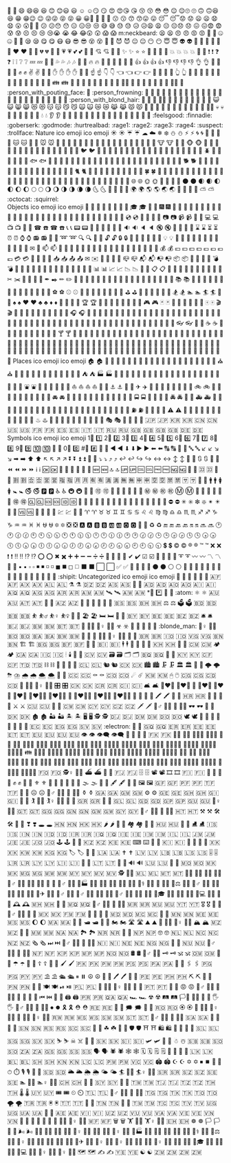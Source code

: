 🤣	:rofl:	😄	:smile:😆	:laughing:	😊	:blush:😃	:smiley:	☺	:relaxed:😏	:smirk:	😍	:heart_eyes:😘	:kissing_heart:	
😚	:kissing_closed_eyes:
😳	:flushed:	😌	:relieved:🙄	:roll_eyes:	🙃	:upside_down_face:😆	:satisfied:	😁	:grin:😉	:wink:	😜:stuck_out_tongue_winking_eye:
😝	:stuck_out_tongue_closed_eyes:	😀	:grinning:🙁	:slightly_frowning_face:	🙂	:slightly_smiling_face:
😗	:kissing:	😙	:kissing_smiling_eyes:😛	:stuck_out_tongue:	😴	:sleeping:😟	:worried:	😦	:frowning:
😧	:anguished:	😮	:open_mouth:😬	:grimacing:	😕	:confused:😯	:hushed:	😑	:expressionless:😒	:unamused:	😅	:sweat_smile:
😓	:sweat:	😥	:disappointed_relieved:😩	:weary:	😔	:pensive:😞	:disappointed:	😖	:confounded:😨	:fearful:	😰	:cold_sweat:
😣	:persevere:	😢	:cry:😭	:sob:	😂	:joy:😲	:astonished:	😱	:scream: m:neckbeard:	😫	:tired_face:
😠	:angry:	😡	:rage: 🤔	:thinking:	🤐	:zipper_mouth_face: 😤	:triumph:	😪	:sleepy:
😋	:yum:	😷	:mask: 😎	:sunglasses:	😵	:dizzy_face: 👿	:imp:	😈	:smiling_imp: 😐	:neutral_face:	😶	:no_mouth:
😇	:innocent:	👽	:alien:
💛	:yellow_heart:	💙	:blue_heart:
💜	:purple_heart:	❤	:heart:
💚	:green_heart:	💔	:broken_heart:
💓	:heartbeat:	💗	:heartpulse:
💕	:two_hearts:	💞	:revolving_hearts:
💘	:cupid:	💖	:sparkling_heart:
✨	:sparkles:	⭐	:star:
🌟	:star2:	💫	:dizzy:
💥	:boom:	💥	:collision:
💢	:anger:	❗	:exclamation:
❓	:question:	❕	:grey_exclamation:
❔	:grey_question:	💤	:zzz:
💨	:dash:	💦	:sweat_drops:
🎶	:notes:	🎵	:musical_note:
🔥	:fire:	💩	:hankey:
💩	:poop:	💩	:shit:
:+1:	:+1:	👍	:thumbsup:
:-1:	:-1:	👎	:thumbsdown:
👌	:ok_hand:	👊	:punch:
👊	:facepunch:	✊	:fist:
✌	:v:	👋	:wave:
✋	:hand:	✋	:raised_hand:
👐	:open_hands:	☝	:point_up:
👇	:point_down:	👈	:point_left:
👉	:point_right:	🙌	:raised_hands:
🙏	:pray:	👆	:point_up_2:
👏	:clap:	💪	:muscle:
🤘	:metal:	🖕	:fu:
🏃	:runner:	🏃	:running:
👫	:couple:	👪	:family:
👬	:two_men_holding_hands:	👭	:two_women_holding_hands:
💃	:dancer:	👯	:dancers:
🙆	:ok_woman:	🙅	:no_good:
💁	:information_desk_person:	🙋	:raising_hand:
👰	:bride_with_veil:	🙎	:person_with_pouting_face:
🙍	:person_frowning:	🙇	:bow:
💑	:couple_with_heart:	💆	:massage:
💇	:haircut:	💅	:nail_care:
👦	:boy:	👧	:girl:
👩	:woman:	👨	:man:
👶	:baby:	👵	:older_woman:
👴	:older_man:	👱	:person_with_blond_hair:
👲	:man_with_gua_pi_mao:	👳	:man_with_turban:
👷	:construction_worker:	👮	:cop:
👼	:angel:	👸	:princess:
😺	:smiley_cat:	😸	:smile_cat:
😻	:heart_eyes_cat:	😽	:kissing_cat:
😼	:smirk_cat:	🙀	:scream_cat:
😿	:crying_cat_face:	😹	:joy_cat:
😾	:pouting_cat:	👹	:japanese_ogre:
👺	:japanese_goblin:	🙈	:see_no_evil:
🙉	:hear_no_evil:	🙊	:speak_no_evil:
💂	:guardsman:	💀	:skull:
🐾	:feet:	👄	:lips:
💋	:kiss:	💧	:droplet:
👂	:ear:	👀	:eyes:
👃	:nose:	👅	:tongue:
💌	:love_letter:	👤	:bust_in_silhouette:
👥	:busts_in_silhouette:	💬	:speech_balloon:
💭	:thought_balloon:		:feelsgood:
:finnadie:		:goberserk:
:godmode:		:hurtrealbad:
:rage1:		:rage2:
:rage3:		:rage4:
:suspect:		:trollface:
Nature
ico	emoji	ico	emoji
☀	:sunny:	☔	:umbrella:
☁	:cloud:	❄	:snowflake:
⛄	:snowman:	⚡	:zap:
🌀	:cyclone:	🌁	:foggy:
🌊	:ocean:	🐱	:cat:
🐶	:dog:	🐭	:mouse:
🐹	:hamster:	🐰	:rabbit:
🐺	:wolf:	🐸	:frog:
🐯	:tiger:	🐨	:koala:
🐻	:bear:	🐷	:pig:
🐽	:pig_nose:	🐮	:cow:
🐗	:boar:	🐵	:monkey_face:
🐒	:monkey:	🐴	:horse:
🐎	:racehorse:	🐫	:camel:
🐑	:sheep:	🐘	:elephant:
🐼	:panda_face:	🐍	:snake:
🐦	:bird:	🐤	:baby_chick:
🐥	:hatched_chick:	🐣	:hatching_chick:
🐔	:chicken:	🐧	:penguin:
🐢	:turtle:	🐛	:bug:
🐝	:honeybee:	🐜	:ant:
🐞	:beetle:	🐌	:snail:
🐙	:octopus:	🐠	:tropical_fish:
🐟	:fish:	🐳	:whale:
🐋	:whale2:	🐬	:dolphin:
🐄	:cow2:	🐏	:ram:
🐀	:rat:	🐃	:water_buffalo:
🐅	:tiger2:	🐇	:rabbit2:
🐉	:dragon:	🐐	:goat:
🐓	:rooster:	🐕	:dog2:
🐖	:pig2:	🐁	:mouse2:
🐂	:ox:	🐲	:dragon_face:
🐡	:blowfish:	🐊	:crocodile:
🐪	:dromedary_camel:	🐆	:leopard:
🐈	:cat2:	🐩	:poodle:
🐾	:paw_prints:	💐	:bouquet:
🌸	:cherry_blossom:	🌷	:tulip:
🍀	:four_leaf_clover:	🌹	:rose:
🌻	:sunflower:	🌺	:hibiscus:
🍁	:maple_leaf:	🍃	:leaves:
🍂	:fallen_leaf:	🌿	:herb:
🍄	:mushroom:	🌵	:cactus:
🌴	:palm_tree:	🌲	:evergreen_tree:
🌳	:deciduous_tree:	🌰	:chestnut:
🌱	:seedling:	🌼	:blossom:
🌾	:ear_of_rice:	🐚	:shell:
🌐	:globe_with_meridians:	🌞	:sun_with_face:
🌝	:full_moon_with_face:	🌚	:new_moon_with_face:
🌑	:new_moon:	🌒	:waxing_crescent_moon:
🌓	:first_quarter_moon:	🌔	:waxing_gibbous_moon:
🌕	:full_moon:	🌖	:waning_gibbous_moon:
🌗	:last_quarter_moon:	🌘	:waning_crescent_moon:
🌜	:last_quarter_moon_with_face:	🌛	:first_quarter_moon_with_face:
🌙	:crescent_moon:	🌍	:earth_africa:
🌎	:earth_americas:	🌏	:earth_asia:
🌋	:volcano:	🌌	:milky_way:
⛅	:partly_sunny:		:octocat:
:squirrel:		
Objects
ico	emoji	ico	emoji
🎍	:bamboo:	💝	:gift_heart:
🎎	:dolls:	🎒	:school_satchel:
🎓	:mortar_board:	🎏	:flags:
🎆	:fireworks:	🎇	:sparkler:
🎐	:wind_chime:	🎑	:rice_scene:
🎃	:jack_o_lantern:	👻	:ghost:
🎅	:santa:	🎄	:christmas_tree:
🎁	:gift:	🔔	:bell:
🔕	:no_bell:	🎋	:tanabata_tree:
🎉	:tada:	🎊	:confetti_ball:
🎈	:balloon:	🔮	:crystal_ball:
💿	:cd:	📀	:dvd:
💾	:floppy_disk:	📷	:camera:
📹	:video_camera:	🎥	:movie_camera:
💻	:computer:	📺	:tv:
📱	:iphone:	☎	:phone:
☎	:telephone:	📞	:telephone_receiver:
📟	:pager:	📠	:fax:
💽	:minidisc:	📼	:vhs:
🔉	:sound:	🔈	:speaker:
🔇	:mute:	📢	:loudspeaker:
📣	:mega:	⌛	:hourglass:
⏳	:hourglass_flowing_sand:	⏰	:alarm_clock:
⌚	:watch:	📻	:radio:
📡	:satellite:	➿	:loop:
🔍	:mag:	🔎	:mag_right:
🔓	:unlock:	🔒	:lock:
🔏	:lock_with_ink_pen:	🔐	:closed_lock_with_key:
🔑	:key:	💡	:bulb:
🔦	:flashlight:	🔆	:high_brightness:
🔅	:low_brightness:	🔌	:electric_plug:
🔋	:battery:	📲	:calling:
✉	:email:	📫	:mailbox:
📮	:postbox:	🛀	:bath:
🛁	:bathtub:	🚿	:shower:
🚽	:toilet:	🔧	:wrench:
🔩	:nut_and_bolt:	🔨	:hammer:
💺	:seat:	💰	:moneybag:
💴	:yen:	💵	:dollar:
💷	:pound:	💶	:euro:
💳	:credit_card:	💸	:money_with_wings:
:e-mail:	:e-mail:	📥	:inbox_tray:
📤	:outbox_tray:	✉	:envelope:
📨	:incoming_envelope:	📯	:postal_horn:
📪	:mailbox_closed:	📬	:mailbox_with_mail:
📭	:mailbox_with_no_mail:	📦	:package:
🚪	:door:	🚬	:smoking:
💣	:bomb:	🔫	:gun:
🔪	:hocho:	💊	:pill:
💉	:syringe:	📄	:page_facing_up:
📃	:page_with_curl:	📑	:bookmark_tabs:
📊	:bar_chart:	📈	:chart_with_upwards_trend:
📉	:chart_with_downwards_trend:	📜	:scroll:
📋	:clipboard:	📆	:calendar:
📅	:date:	📇	:card_index:
📁	:file_folder:	📂	:open_file_folder:
✂	:scissors:	📌	:pushpin:
📎	:paperclip:	✒	:black_nib:
✏	:pencil2:	📏	:straight_ruler:
📐	:triangular_ruler:	📕	:closed_book:
📗	:green_book:	📘	:blue_book:
📙	:orange_book:	📓	:notebook:
📔	:notebook_with_decorative_cover:	📒	:ledger:
📚	:books:	🔖	:bookmark:
📛	:name_badge:	🔬	:microscope:
🔭	:telescope:	📰	:newspaper:
🏈	:football:	🏀	:basketball:
⚽	:soccer:	⚾	:baseball:
🎾	:tennis:	🎱	:8ball:
🏉	:rugby_football:	🎳	:bowling:
⛳	:golf:	🚵	:mountain_bicyclist:
🚴	:bicyclist:	🏇	:horse_racing:
🏂	:snowboarder:	🏊	:swimmer:
🏄	:surfer:	🎿	:ski:
♠	:spades:	♥	:hearts:
♣	:clubs:	♦	:diamonds:
💎	:gem:	💍	:ring:
🏆	:trophy:	🎼	:musical_score:
🎹	:musical_keyboard:	🎻	:violin:
👾	:space_invader:	🎮	:video_game:
🃏	:black_joker:	🎴	:flower_playing_cards:
🎲	:game_die:	🎯	:dart:
🀄	:mahjong:	🎬	:clapper:
📝	:memo:	📝	:pencil:
📖	:book:	🎨	:art:
🎤	:microphone:	🎧	:headphones:
🎺	:trumpet:	🎷	:saxophone:
🎸	:guitar:	👞	:shoe:
👡	:sandal:	👠	:high_heel:
💄	:lipstick:	👢	:boot:
👕	:shirt:	👕	:tshirt:
👔	:necktie:	👚	:womans_clothes:
👗	:dress:	🎽	:running_shirt_with_sash:
👖	:jeans:	👘	:kimono:
👙	:bikini:	🎀	:ribbon:
🎩	:tophat:	👑	:crown:
👒	:womans_hat:	👞	:mans_shoe:
🌂	:closed_umbrella:	💼	:briefcase:
👜	:handbag:	👝	:pouch:
👛	:purse:	👓	:eyeglasses:
🎣	:fishing_pole_and_fish:	☕	:coffee:
🍵	:tea:	🍶	:sake:
🍼	:baby_bottle:	🍺	:beer:
🍻	:beers:	🍸	:cocktail:
🍹	:tropical_drink:	🍷	:wine_glass:
🍴	:fork_and_knife:	🍕	:pizza:
🍔	:hamburger:	🍟	:fries:
🍗	:poultry_leg:	🍖	:meat_on_bone:
🍝	:spaghetti:	🍛	:curry:
🍤	:fried_shrimp:	🍱	:bento:
🍣	:sushi:	🍥	:fish_cake:
🍙	:rice_ball:	🍘	:rice_cracker:
🍚	:rice:	🍜	:ramen:
🍲	:stew:	🍢	:oden:
🍡	:dango:	🥚	:egg:
🍞	:bread:	🍩	:doughnut:
🍮	:custard:	🍦	:icecream:
🍨	:ice_cream:	🍧	:shaved_ice:
🎂	:birthday:	🍰	:cake:
🍪	:cookie:	🍫	:chocolate_bar:
🍬	:candy:	🍭	:lollipop:
🍯	:honey_pot:	🍎	:apple:
🍏	:green_apple:	🍊	:tangerine:
🍋	:lemon:	🍒	:cherries:
🍇	:grapes:	🍉	:watermelon:
🍓	:strawberry:	🍑	:peach:
🍈	:melon:	🍌	:banana:
🍐	:pear:	🍍	:pineapple:
🍠	:sweet_potato:	🍆	:eggplant:
🍅	:tomato:	🌽	:corn:
Places
ico	emoji	ico	emoji
🏠	:house:	🏡	:house_with_garden:
🏫	:school:	🏢	:office:
🏣	:post_office:	🏥	:hospital:
🏦	:bank:	🏪	:convenience_store:
🏩	:love_hotel:	🏨	:hotel:
💒	:wedding:	⛪	:church:
🏬	:department_store:	🏤	:european_post_office:
🌇	:city_sunrise:	🌆	:city_sunset:
🏯	:japanese_castle:	🏰	:european_castle:
⛺	:tent:	🏭	:factory:
🗼	:tokyo_tower:	🗾	:japan:
🗻	:mount_fuji:	🌄	:sunrise_over_mountains:
🌅	:sunrise:	🌠	:stars:
🗽	:statue_of_liberty:	🌉	:bridge_at_night:
🎠	:carousel_horse:	🌈	:rainbow:
🎡	:ferris_wheel:	⛲	:fountain:
🎢	:roller_coaster:	🚢	:ship:
🚤	:speedboat:	⛵	:boat:
⛵	:sailboat:	🚣	:rowboat:
⚓	:anchor:	🚀	:rocket:
✈	:airplane:	🚁	:helicopter:
🚂	:steam_locomotive:	🚊	:tram:
🚞	:mountain_railway:	🚲	:bike:
🚡	:aerial_tramway:	🚟	:suspension_railway:
🚠	:mountain_cableway:	🚜	:tractor:
🚙	:blue_car:	🚘	:oncoming_automobile:
🚗	:car:	🚗	:red_car:
🚕	:taxi:	🚖	:oncoming_taxi:
🚛	:articulated_lorry:	🚌	:bus:
🚍	:oncoming_bus:	🚨	:rotating_light:
🚓	:police_car:	🚔	:oncoming_police_car:
🚒	:fire_engine:	🚑	:ambulance:
🚐	:minibus:	🚚	:truck:
🚋	:train:	🚉	:station:
🚆	:train2:	🚅	:bullettrain_front:
🚄	:bullettrain_side:	🚈	:light_rail:
🚝	:monorail:	🚃	:railway_car:
🚎	:trolleybus:	🎫	:ticket:
⛽	:fuelpump:	🚦	:vertical_traffic_light:
🚥	:traffic_light:	⚠	:warning:
🚧	:construction:	🔰	:beginner:
🏧	:atm:	🎰	:slot_machine:
🚏	:busstop:	💈	:barber:
♨	:hotsprings:	🏁	:checkered_flag:
🎌	:crossed_flags:	🏮	:izakaya_lantern:
🗿	:moyai:	🎪	:circus_tent:
🎭	:performing_arts:	📍	:round_pushpin:
🚩	:triangular_flag_on_post:	🇯🇵	:jp:
🇰🇷	:kr:	🇨🇳	:cn:
🇺🇸	:us:	🇫🇷	:fr:
🇪🇸	:es:	🇮🇹	:it:
🇷🇺	:ru:	🇬🇧	:gb:
🇬🇧	:uk:	🇩🇪	:de:
Symbols
ico	emoji	ico	emoji
1⃣	:one:	2⃣	:two:
3⃣	:three:	4⃣	:four:
5⃣	:five:	6⃣	:six:
7⃣	:seven:	8⃣	:eight:
9⃣	:nine:	🔟	:keycap_ten:
🔢	:1234:	0⃣	:zero:
#⃣	:hash:	🔣	:symbols:
◀	:arrow_backward:	⬇	:arrow_down:
▶	:arrow_forward:	⬅	:arrow_left:
🔠	:capital_abcd:	🔡	:abcd:
🔤	:abc:	↙	:arrow_lower_left:
↘	:arrow_lower_right:	➡	:arrow_right:
⬆	:arrow_up:	↖	:arrow_upper_left:
↗	:arrow_upper_right:	⏬	:arrow_double_down:
⏫	:arrow_double_up:	🔽	:arrow_down_small:
⤵	:arrow_heading_down:	⤴	:arrow_heading_up:
↩	:leftwards_arrow_with_hook:	↪	:arrow_right_hook:
↔	:left_right_arrow:	↕	:arrow_up_down:
🔼	:arrow_up_small:	🔃	:arrows_clockwise:
🔄	:arrows_counterclockwise:	⏪	:rewind:
⏩	:fast_forward:	ℹ	:information_source:
🆗	:ok:	🔀	:twisted_rightwards_arrows:
🔁	:repeat:	🔂	:repeat_one:
🆕	:new:	🔝	:top:
🆙	:up:	🆒	:cool:
🆓	:free:	🆖	:ng:
🎦	:cinema:	🈁	:koko:
📶	:signal_strength:	🈹	:u5272:
🈴	:u5408:	🈺	:u55b6:
🈯	:u6307:	🈷	:u6708:
🈶	:u6709:	🈵	:u6e80:
🈚	:u7121:	🈸	:u7533:
🈳	:u7a7a:	🈲	:u7981:
🈂	:sa:	🚻	:restroom:
🚹	:mens:	🚺	:womens:
🚼	:baby_symbol:	🚭	:no_smoking:
🅿	:parking:	♿	:wheelchair:
🚇	:metro:	🛄	:baggage_claim:
🉑	:accept:	🚾	:wc:
🚰	:potable_water:	🚮	:put_litter_in_its_place:
㊙	:secret:	㊗	:congratulations:
Ⓜ	:m:	🛂	:passport_control:
🛅	:left_luggage:	🛃	:customs:
🉐	:ideograph_advantage:	🆑	:cl:
🆘	:sos:	🆔	:id:
🚫	:no_entry_sign:	🔞	:underage:
📵	:no_mobile_phones:	🚯	:do_not_litter:
:non-potable_water:	:non-potable_water:	🚳	:no_bicycles:
🚷	:no_pedestrians:	🚸	:children_crossing:
⛔	:no_entry:	✳	:eight_spoked_asterisk:
❇	:sparkle:	✴	:eight_pointed_black_star:
💟	:heart_decoration:	🆚	:vs:
📳	:vibration_mode:	📴	:mobile_phone_off:
💹	:chart:	💱	:currency_exchange:
♈	:aries:	♉	:taurus:
♊	:gemini:	♋	:cancer:
♌	:leo:	♍	:virgo:
♎	:libra:	♏	:scorpius:
♐	:sagittarius:	♑	:capricorn:
♒	:aquarius:	♓	:pisces:
⛎	:ophiuchus:	🔯	:six_pointed_star:
❎	:negative_squared_cross_mark:	🅰	:a:
🅱	:b:	🆎	:ab:
🅾	:o2:	💠	:diamond_shape_with_a_dot_inside:
♻	:recycle:	🔚	:end:
🔙	:back:	🔛	:on:
🔜	:soon:	🕐	:clock1:
🕜	:clock130:	🕙	:clock10:
🕥	:clock1030:	🕚	:clock11:
🕦	:clock1130:	🕛	:clock12:
🕧	:clock1230:	🕑	:clock2:
🕝	:clock230:	🕒	:clock3:
🕞	:clock330:	🕓	:clock4:
🕟	:clock430:	🕔	:clock5:
🕠	:clock530:	🕕	:clock6:
🕡	:clock630:	🕖	:clock7:
🕢	:clock730:	🕗	:clock8:
🕣	:clock830:	🕘	:clock9:
🕤	:clock930:	💲	:heavy_dollar_sign:
©	:copyright:	®	:registered:
™	:tm:	❌	:x:
❗	:heavy_exclamation_mark:	‼	:bangbang:
⁉	:interrobang:	⭕	:o:
✖	:heavy_multiplication_x:	➕	:heavy_plus_sign:
➖	:heavy_minus_sign:	➗	:heavy_division_sign:
💮	:white_flower:	💯	:100:
✔	:heavy_check_mark:	☑	:ballot_box_with_check:
🔘	:radio_button:	🔗	:link:
➰	:curly_loop:	〰	:wavy_dash:
〽	:part_alternation_mark:	🔱	:trident:
▪	:black_small_square:	▫	:white_small_square:
◾	:black_medium_small_square:	◽	:white_medium_small_square:
◼	:black_medium_square:	◻	:white_medium_square:
⬛	:black_large_square:	⬜	:white_large_square:
✅	:white_check_mark:	🔲	:black_square_button:
🔳	:white_square_button:	⚫	:black_circle:
⚪	:white_circle:	🔴	:red_circle:
🔵	:large_blue_circle:	🔷	:large_blue_diamond:
🔶	:large_orange_diamond:	🔹	:small_blue_diamond:
🔸	:small_orange_diamond:	🔺	:small_red_triangle:
🔻	:small_red_triangle_down:		:shipit:
Uncategorized
ico	emoji	ico	emoji
🥇	:1st_place_medal:	🥈	:2nd_place_medal:
🥉	:3rd_place_medal:	🇦🇫	:afghanistan:
🇦🇽	:aland_islands:	🇦🇱	:albania:
⚗	:alembic:	🇩🇿	:algeria:
🇦🇸	:american_samoa:	🏺	:amphora:
🇦🇩	:andorra:	🇦🇴	:angola:
🇦🇮	:anguilla:	🇦🇶	:antarctica:
🇦🇬	:antigua_barbuda:	🇦🇷	:argentina:
🇦🇲	:armenia:	🛰	:artificial_satellite:
🇦🇼	:aruba:	*⃣	:asterisk:
👟	:athletic_shoe:		:atom:
⚛	:atom_symbol:	🇦🇺	:australia:
🇦🇹	:austria:	🥑	:avocado:
🇦🇿	:azerbaijan:	🥓	:bacon:
🏸	:badminton:	🥖	:baguette_bread:
🇧🇸	:bahamas:	🇧🇭	:bahrain:
⚖	:balance_scale:	🗳	:ballot_box:
🇧🇩	:bangladesh:	🇧🇧	:barbados:
⛹	:basketball_man:	⛹♀	:basketball_woman:
🦇	:bat:	🏖	:beach_umbrella:
🛏	:bed:	🐝	:bee:
🇧🇾	:belarus:	🇧🇪	:belgium:
🇧🇿	:belize:	🛎	:bellhop_bell:
🇧🇯	:benin:	🇧🇲	:bermuda:
🇧🇹	:bhutan:	🚴	:biking_man:
🚴♀	:biking_woman:	☣	:biohazard:
🏴	:black_flag:	🖤	:black_heart:
👱	:blonde_man:	👱♀	:blonde_woman:
🇧🇴	:bolivia:	🇧🇦	:bosnia_herzegovina:
🇧🇼	:botswana:	🏹	:bow_and_arrow:
🙇	:bowing_man:	🙇♀	:bowing_woman:
🥊	:boxing_glove:	🇧🇷	:brazil:
🇮🇴	:british_indian_ocean_territory:	🇻🇬	:british_virgin_islands:
🇧🇳	:brunei:	🏗	:building_construction:
🇧🇬	:bulgaria:	🇧🇫	:burkina_faso:
🌯	:burrito:	🇧🇮	:burundi:
🕴	:business_suit_levitating:	🦋	:butterfly:
🤙	:call_me_hand:	🇰🇭	:cambodia:
📸	:camera_flash:	🇨🇲	:cameroon:
🏕	:camping:	🇨🇦	:canada:
🇮🇨	:canary_islands:	🕯	:candle:
🛶	:canoe:	🇨🇻	:cape_verde:
🗃	:card_file_box:	🗂	:card_index_dividers:
🇧🇶	:caribbean_netherlands:	🥕	:carrot:
🇰🇾	:cayman_islands:	🇨🇫	:central_african_republic:
🇹🇩	:chad:	⛓	:chains:
🍾	:champagne:	🧀	:cheese:
🇨🇱	:chile:	🐿	:chipmunk:
🇨🇽	:christmas_island:	🏙	:cityscape:
🗜	:clamp:	🏛	:classical_building:
🥂	:clinking_glasses:	🌩	:cloud_with_lightning:
⛈	:cloud_with_lightning_and_rain:	🌧	:cloud_with_rain:
🌨	:cloud_with_snow:	🤡	:clown_face:
🇨🇨	:cocos_islands:	⚰	:coffin:
🇨🇴	:colombia:	☄	:comet:
🇰🇲	:comoros:	🖱	:computer_mouse:
🇨🇬	:congo_brazzaville:	🇨🇩	:congo_kinshasa:
👷	:construction_worker_man:	👷♀	:construction_worker_woman:
🎛	:control_knobs:	🇨🇰	:cook_islands:
🇨🇷	:costa_rica:	🇨🇮	:cote_divoire:
🛋	:couch_and_lamp:	👨❤👨	:couple_with_heart_man_man:
💑	:couple_with_heart_woman_man:	👩❤👩	:couple_with_heart_woman_woman:
👨❤💋👨	:couplekiss_man_man:	💏	:couplekiss_man_woman:
👩❤💋👩	:couplekiss_woman_woman:	🤠	:cowboy_hat_face:
🦀	:crab:	🖍	:crayon:
🏏	:cricket:	🇭🇷	:croatia:
🥐	:croissant:	🤞	:crossed_fingers:
⚔	:crossed_swords:	🇨🇺	:cuba:
🥒	:cucumber:	🇨🇼	:curacao:
🇨🇾	:cyprus:	🇨🇿	:czech_republic:
🗡	:dagger:	👯♂	:dancing_men:
👯	:dancing_women:	🕶	:dark_sunglasses:
🦌	:deer:	🇩🇰	:denmark:
🏚	:derelict_house:	🏜	:desert:
🏝	:desert_island:	🖥	:desktop_computer:
🕵	:detective:	🇩🇯	:djibouti:
🇩🇲	:dominica:	🇩🇴	:dominican_republic:
🕊	:dove:	🤤	:drooling_face:
🥁	:drum:	🦆	:duck:
🦅	:eagle:	🇪🇨	:ecuador:
🇪🇬	:egypt:	🇸🇻	:el_salvador:
:electron:	📩	:envelope_with_arrow:
🇬🇶	:equatorial_guinea:	🇪🇷	:eritrea:
🇪🇪	:estonia:	🇪🇹	:ethiopia:
🇪🇺	:eu:	🇪🇺	:european_union:
👁	:eye:	👁🗨	:eye_speech_bubble:
🤕	:face_with_head_bandage:	🤒	:face_with_thermometer:
🇫🇰	:falkland_islands:	👨👦	:family_man_boy:
👨👦👦	:family_man_boy_boy:	👨👧	:family_man_girl:
👨👧👦	:family_man_girl_boy:	👨👧👧	:family_man_girl_girl:
👨👨👦	:family_man_man_boy:	👨👨👦👦	:family_man_man_boy_boy:
👨👨👧	:family_man_man_girl:	👨👨👧👦	:family_man_man_girl_boy:
👨👨👧👧	:family_man_man_girl_girl:	👪	:family_man_woman_boy:
👨👩👦👦	:family_man_woman_boy_boy:	👨👩👧	:family_man_woman_girl:
👨👩👧👦	:family_man_woman_girl_boy:	👨👩👧👧	:family_man_woman_girl_girl:
👩👦	:family_woman_boy:	👩👦👦	:family_woman_boy_boy:
👩👧	:family_woman_girl:	👩👧👦	:family_woman_girl_boy:
👩👧👧	:family_woman_girl_girl:	👩👩👦	:family_woman_woman_boy:
👩👩👦👦	:family_woman_woman_boy_boy:	👩👩👧	:family_woman_woman_girl:
👩👩👧👦	:family_woman_woman_girl_boy:	👩👩👧👧	:family_woman_woman_girl_girl:
🇫🇴	:faroe_islands:	🕵♀	:female_detective:
⛴	:ferry:	🏑	:field_hockey:
🇫🇯	:fiji:	🗄	:file_cabinet:
📽	:film_projector:	🎞	:film_strip:
🇫🇮	:finland:	🤛	:fist_left:
👊	:fist_oncoming:	✊	:fist_raised:
🤜	:fist_right:	⚜	:fleur_de_lis:
🛬	:flight_arrival:	🛫	:flight_departure:
🐬	:flipper:	🌫	:fog:
👣	:footprints:	🖋	:fountain_pen:
🦊	:fox_face:	🖼	:framed_picture:
🇬🇫	:french_guiana:	🇵🇫	:french_polynesia:
🇹🇫	:french_southern_territories:	🍳	:fried_egg:
☹	:frowning_face:	🙍♂	:frowning_man:
🙍	:frowning_woman:	⚱	:funeral_urn:
🇬🇦	:gabon:	🇬🇲	:gambia:
⚙	:gear:	🇬🇪	:georgia:
🇬🇭	:ghana:	🇬🇮	:gibraltar:
🥅	:goal_net:	🏌	:golfing_man:
🏌♀	:golfing_woman:	🦍	:gorilla:
🇬🇷	:greece:	🥗	:green_salad:
🇬🇱	:greenland:	🇬🇩	:grenada:
🇬🇵	:guadeloupe:	🇬🇺	:guam:
💂♀	:guardswoman:	🇬🇹	:guatemala:
🇬🇬	:guernsey:	🇬🇳	:guinea:
🇬🇼	:guinea_bissau:	🇬🇾	:guyana:
💇♂	:haircut_man:	💇	:haircut_woman:
🇭🇹	:haiti:	⚒	:hammer_and_pick:
🛠	:hammer_and_wrench:	🤝	:handshake:
❣	:heavy_heart_exclamation:	🕳	:hole:
🇭🇳	:honduras:	🇭🇰	:hong_kong:
🌶	:hot_pepper:	🌭	:hotdog:
🏘	:houses:	🤗	:hugs:
🇭🇺	:hungary:	🏒	:ice_hockey:
⛸	:ice_skate:	🇮🇸	:iceland:
🇮🇳	:india:	🇮🇩	:indonesia:
🇮🇷	:iran:	🇮🇶	:iraq:
🇮🇪	:ireland:	🇮🇲	:isle_of_man:
🇮🇱	:israel:	🇯🇲	:jamaica:
🇯🇪	:jersey:	🇯🇴	:jordan:
🕹	:joystick:	🕋	:kaaba:
🇰🇿	:kazakhstan:	🇰🇪	:kenya:
⌨	:keyboard:	🛴	:kick_scooter:
🇰🇮	:kiribati:	🥝	:kiwi_fruit:
🔪	:knife:	🇽🇰	:kosovo:
🇰🇼	:kuwait:	🇰🇬	:kyrgyzstan:
🏷	:label:	🏮	:lantern:
🇱🇦	:laos:	✝	:latin_cross:
🇱🇻	:latvia:	🇱🇧	:lebanon:
🇱🇸	:lesotho:	🎚	:level_slider:
🇱🇷	:liberia:	🇱🇾	:libya:
🇱🇮	:liechtenstein:	🦁	:lion:
🇱🇹	:lithuania:	🦎	:lizard:
🔊	:loud_sound:	🇱🇺	:luxembourg:
🤥	:lying_face:	🇲🇴	:macau:
🇲🇰	:macedonia:	🇲🇬	:madagascar:
🇲🇼	:malawi:	🇲🇾	:malaysia:
🇲🇻	:maldives:	🕵	:male_detective:
🇲🇱	:mali:	🇲🇹	:malta:
👨🎨	:man_artist:	👨🚀	:man_astronaut:
🤸♂	:man_cartwheeling:	👨🍳	:man_cook:
🕺	:man_dancing:	🤦♂	:man_facepalming:
👨🏭	:man_factory_worker:	👨🌾	:man_farmer:
👨🚒	:man_firefighter:	👨⚕	:man_health_worker:
🤵	:man_in_tuxedo:	👨⚖	:man_judge:
🤹♂	:man_juggling:	👨🔧	:man_mechanic:
👨💼	:man_office_worker:	👨✈	:man_pilot:
🤾♂	:man_playing_handball:	🤽♂	:man_playing_water_polo:
👨🔬	:man_scientist:	🤷♂	:man_shrugging:
👨🎤	:man_singer:	👨🎓	:man_student:
👨🏫	:man_teacher:	👨💻	:man_technologist:
🍊	:mandarin:	🕰	:mantelpiece_clock:
🇲🇭	:marshall_islands:	🥋	:martial_arts_uniform:
🇲🇶	:martinique:	💆♂	:massage_man:
💆	:massage_woman:	🇲🇷	:mauritania:
🇲🇺	:mauritius:	🇾🇹	:mayotte:
🎖	:medal_military:	🏅	:medal_sports:
🤼♂	:men_wrestling:	🕎	:menorah:
🇲🇽	:mexico:	🇫🇲	:micronesia:
🖕	:middle_finger:	🥛	:milk_glass:
🇲🇩	:moldova:	🇲🇨	:monaco:
🤑	:money_mouth_face:	🇲🇳	:mongolia:
🇲🇪	:montenegro:	🇲🇸	:montserrat:
🌔	:moon:	🇲🇦	:morocco:
🕌	:mosque:	🛥	:motor_boat:
🛵	:motor_scooter:	🏍	:motorcycle:
🛣	:motorway:	⛰	:mountain:
🚵	:mountain_biking_man:	🚵♀	:mountain_biking_woman:
🏔	:mountain_snow:	🇲🇿	:mozambique:
🤶	:mrs_claus:	🇲🇲	:myanmar:
🇳🇦	:namibia:	🏞	:national_park:
🇳🇷	:nauru:	🤢	:nauseated_face:
🇳🇵	:nepal:	🤓	:nerd_face:
🇳🇱	:netherlands:	🇳🇨	:new_caledonia:
🇳🇿	:new_zealand:	🗞	:newspaper_roll:
⏭	:next_track_button:	🙅♂	:ng_man:
🙅	:ng_woman:	🇳🇮	:nicaragua:
🇳🇪	:niger:	🇳🇬	:nigeria:
🌃	:night_with_stars:	🇳🇺	:niue:
🙅♂	:no_good_man:	🙅	:no_good_woman:
🇳🇫	:norfolk_island:	🇰🇵	:north_korea:
🇲🇵	:northern_mariana_islands:	🇳🇴	:norway:
🛢	:oil_drum:	🙆♂	:ok_man:
🗝	:old_key:	🕉	:om:
🇴🇲	:oman:	📖	:open_book:
☂	:open_umbrella:	🍊	:orange:
☦	:orthodox_cross:	🦉	:owl:
🖌	:paintbrush:	🇵🇰	:pakistan:
🇵🇼	:palau:	🇵🇸	:palestinian_territories:
🇵🇦	:panama:	🥞	:pancakes:
🖇	:paperclips:	🇵🇬	:papua_new_guinea:
🇵🇾	:paraguay:	⛱	:parasol_on_ground:
🛳	:passenger_ship:	⏸	:pause_button:
☮	:peace_symbol:	🥜	:peanuts:
🖊	:pen:	🤺	:person_fencing:
🇵🇪	:peru:	🇵🇭	:philippines:
⛏	:pick:	🏓	:ping_pong:
🇵🇳	:pitcairn_islands:	🛐	:place_of_worship:
🍽	:plate_with_cutlery:	⏯	:play_or_pause_button:
🇵🇱	:poland:	👮	:policeman:
👮♀	:policewoman:	🍿	:popcorn:
🇵🇹	:portugal:	🥔	:potato:
😡	:pout:	🙎♂	:pouting_man:
🙎	:pouting_woman:	📿	:prayer_beads:
🤰	:pregnant_woman:	⏮	:previous_track_button:
🤴	:prince:	🖨	:printer:
🇵🇷	:puerto_rico:	🇶🇦	:qatar:
🏎	:racing_car:	☢	:radioactive:
🛤	:railway_track:	🏳🌈	:rainbow_flag:
🤚	:raised_back_of_hand:	🖐	:raised_hand_with_fingers_splayed:
🙋♂	:raising_hand_man:	🙋	:raising_hand_woman:
⏺	:record_button:	🎗	:reminder_ribbon:
⛑	:rescue_worker_helmet:	🇷🇪	:reunion:
🦏	:rhinoceros:	🗯	:right_anger_bubble:
🤖	:robot:	🇷🇴	:romania:
🏵	:rosette:	🚣	:rowing_man:
🚣♀	:rowing_woman:	🏃	:running_man:
🏃♀	:running_woman:	🇷🇼	:rwanda:
🇼🇸	:samoa:	🇸🇲	:san_marino:
🇸🇹	:sao_tome_principe:	💁♂	:sassy_man:
💁	:sassy_woman:	🇸🇦	:saudi_arabia:
🦂	:scorpion:	🤳	:selfie:
🇸🇳	:senegal:	🇷🇸	:serbia:
🇸🇨	:seychelles:	🥘	:shallow_pan_of_food:
☘	:shamrock:	🦈	:shark:
🛡	:shield:	⛩	:shinto_shrine:
🛍	:shopping:	🛒	:shopping_cart:
🦐	:shrimp:	🇸🇱	:sierra_leone:
🇸🇬	:singapore:	🇸🇽	:sint_maarten:
⛷	:skier:	☠	:skull_and_crossbones:
🛌	:sleeping_bed:	🇸🇰	:slovakia:
🇸🇮	:slovenia:	🛩	:small_airplane:
🤧	:sneezing_face:	☃	:snowman_with_snow:
🇸🇧	:solomon_islands:	🇸🇴	:somalia:
🇿🇦	:south_africa:	🇬🇸	:south_georgia_south_sandwich_islands:
🇸🇸	:south_sudan:	🗣	:speaking_head:
🕷	:spider:	🕸	:spider_web:
🗓	:spiral_calendar:	🗒	:spiral_notepad:
🥄	:spoon:	🦑	:squid:
🇱🇰	:sri_lanka:	🇧🇱	:st_barthelemy:
🇸🇭	:st_helena:	🇰🇳	:st_kitts_nevis:
🇱🇨	:st_lucia:	🇵🇲	:st_pierre_miquelon:
🇻🇨	:st_vincent_grenadines:	🏟	:stadium:
☪	:star_and_crescent:	✡	:star_of_david:
⏹	:stop_button:	🛑	:stop_sign:
⏱	:stopwatch:	🎙	:studio_microphone:
🥙	:stuffed_flatbread:	🇸🇩	:sudan:
🌥	:sun_behind_large_cloud:	🌦	:sun_behind_rain_cloud:
🌤	:sun_behind_small_cloud:	🏄	:surfing_man:
🏄♀	:surfing_woman:	🇸🇷	:suriname:
🇸🇿	:swaziland:	🇸🇪	:sweden:
🏊	:swimming_man:	🏊♀	:swimming_woman:
🇨🇭	:switzerland:	🕍	:synagogue:
🇸🇾	:syria:	🌮	:taco:
🇹🇼	:taiwan:	🇹🇯	:tajikistan:
🇹🇿	:tanzania:	🇹🇭	:thailand:
🌡	:thermometer:	🇺🇾	:uruguay:
🎟	:tickets:	⏲	:timer_clock:
🇹🇱	:timor_leste:	💁♂	:tipping_hand_man:
💁	:tipping_hand_woman:	🇹🇬	:togo:
🇹🇰	:tokelau:	🇹🇴	:tonga:
🌪	:tornado:	🇹🇷	:tr:
🖲	:trackball:	🇹🇹	:trinidad_tobago:
🥃	:tumbler_glass:	🇹🇳	:tunisia:
🦃	:turkey:	🇹🇲	:turkmenistan:
🇹🇨	:turks_caicos_islands:	🇹🇻	:tuvalu:
🇺🇬	:uganda:	🇺🇦	:ukraine:
🦄	:unicorn:	🇦🇪	:united_arab_emirates:
🇻🇮	:us_virgin_islands:	🇺🇿	:uzbekistan:
🇻🇺	:vanuatu:	🇻🇦	:vatican_city:
🇻🇪	:venezuela:	🇻🇳	:vietnam:
🏐	:volleyball:	🖖	:vulcan_salute:
🚶	:walking:	🚶	:walking_man:
🚶♀	:walking_woman:	🇼🇫	:wallis_futuna:
🗑	:wastebasket:	🏋	:weight_lifting_man:
🏋♀	:weight_lifting_woman:	🇪🇭	:western_sahara:
☸	:wheel_of_dharma:	🏳	:white_flag:
🥀	:wilted_flower:	🌬	:wind_face:
👩🎨	:woman_artist:	👩🚀	:woman_astronaut:
🤸♀	:woman_cartwheeling:	👩🍳	:woman_cook:
🤦♀	:woman_facepalming:	👩🏭	:woman_factory_worker:
👩🌾	:woman_farmer:	👩🚒	:woman_firefighter:
👩⚕	:woman_health_worker:	👩⚖	:woman_judge:
🤹♀	:woman_juggling:	👩🔧	:woman_mechanic:
👩💼	:woman_office_worker:	👩✈	:woman_pilot:
🤾♀	:woman_playing_handball:	🤽♀	:woman_playing_water_polo:
👩🔬	:woman_scientist:	🤷♀	:woman_shrugging:
👩🎤	:woman_singer:	👩🎓	:woman_student:
👩🏫	:woman_teacher:	👩💻	:woman_technologist:
👳♀	:woman_with_turban:	🤼♀	:women_wrestling:
🗺	:world_map:	✍	:writing_hand:
🇾🇪	:yemen:	☯	:yin_yang:
🇿🇲	:zambia:	🇿🇼	:zimbabwe:

